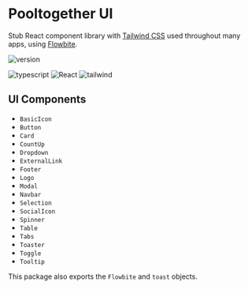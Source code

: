 # Pooltogether UI

Stub React component library with [Tailwind CSS](https://tailwindcss.com/) used throughout many apps, using [Flowbite](https://flowbite-react.com/).

![version](https://img.shields.io/github/package-json/v/pooltogether/pooltogether-client-monorepo?filename=packages%2Fui%2Fpackage.json&color=brightgreen)

![typescript](https://img.shields.io/static/v1?label&logo=typescript&logoColor=white&message=TypeScript&color=blue)
![React](https://img.shields.io/badge/react-%2320232a.svg?style=flat&logo=react&logoColor=%2361DAFB)
![tailwind](https://img.shields.io/static/v1?label&logo=tailwindcss&logoColor=white&message=TailwindCSS&color=38B2AC)

## UI Components

- `BasicIcon`
- `Button`
- `Card`
- `CountUp`
- `Dropdown`
- `ExternalLink`
- `Footer`
- `Logo`
- `Modal`
- `Navbar`
- `Selection`
- `SocialIcon`
- `Spinner`
- `Table`
- `Tabs`
- `Toaster`
- `Toggle`
- `Tooltip`

This package also exports the `Flowbite` and `toast` objects.
